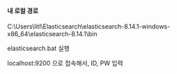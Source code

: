 #### 내 로컬 경로
C:\Users\litl\Elasticsearch\elasticsearch-8.14.1-windows-x86_64\elasticsearch-8.14.1\bin

elasticsearch.bat 실행

localhost:9200 으로 접속해서, ID, PW 입력